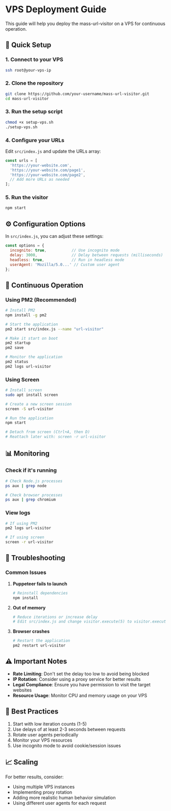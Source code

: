# VPS Deployment Guide

This guide will help you deploy the mass-url-visitor on a VPS for continuous operation.

## 🚀 Quick Setup

### 1. Connect to your VPS
```bash
ssh root@your-vps-ip
```

### 2. Clone the repository
```bash
git clone https://github.com/your-username/mass-url-visitor.git
cd mass-url-visitor
```

### 3. Run the setup script
```bash
chmod +x setup-vps.sh
./setup-vps.sh
```

### 4. Configure your URLs
Edit `src/index.js` and update the URLs array:
```javascript
const urls = [
  'https://your-website.com',
  'https://your-website.com/page1',
  'https://your-website.com/page2',
  // Add more URLs as needed
];
```

### 5. Run the visitor
```bash
npm start
```

## ⚙️ Configuration Options

In `src/index.js`, you can adjust these settings:

```javascript
const options = {
  incognito: true,           // Use incognito mode
  delay: 3000,               // Delay between requests (milliseconds)
  headless: true,            // Run in headless mode
  userAgent: 'Mozilla/5.0...' // Custom user agent
};
```

## 🔄 Continuous Operation

### Using PM2 (Recommended)
```bash
# Install PM2
npm install -g pm2

# Start the application
pm2 start src/index.js --name "url-visitor"

# Make it start on boot
pm2 startup
pm2 save

# Monitor the application
pm2 status
pm2 logs url-visitor
```

### Using Screen
```bash
# Install screen
sudo apt install screen

# Create a new screen session
screen -S url-visitor

# Run the application
npm start

# Detach from screen (Ctrl+A, then D)
# Reattach later with: screen -r url-visitor
```

## 📊 Monitoring

### Check if it's running
```bash
# Check Node.js processes
ps aux | grep node

# Check browser processes
ps aux | grep chromium
```

### View logs
```bash
# If using PM2
pm2 logs url-visitor

# If using screen
screen -r url-visitor
```

## 🔧 Troubleshooting

### Common Issues

1. **Puppeteer fails to launch**
   ```bash
   # Reinstall dependencies
   npm install
   ```

2. **Out of memory**
   ```bash
   # Reduce iterations or increase delay
   # Edit src/index.js and change visitor.execute(5) to visitor.execute(2)
   ```

3. **Browser crashes**
   ```bash
   # Restart the application
   pm2 restart url-visitor
   ```

## ⚠️ Important Notes

- **Rate Limiting**: Don't set the delay too low to avoid being blocked
- **IP Rotation**: Consider using a proxy service for better results
- **Legal Compliance**: Ensure you have permission to visit the target websites
- **Resource Usage**: Monitor CPU and memory usage on your VPS

## 🎯 Best Practices

1. Start with low iteration counts (1-5)
2. Use delays of at least 2-3 seconds between requests
3. Rotate user agents periodically
4. Monitor your VPS resources
5. Use incognito mode to avoid cookie/session issues

## 📈 Scaling

For better results, consider:
- Using multiple VPS instances
- Implementing proxy rotation
- Adding more realistic human behavior simulation
- Using different user agents for each request 